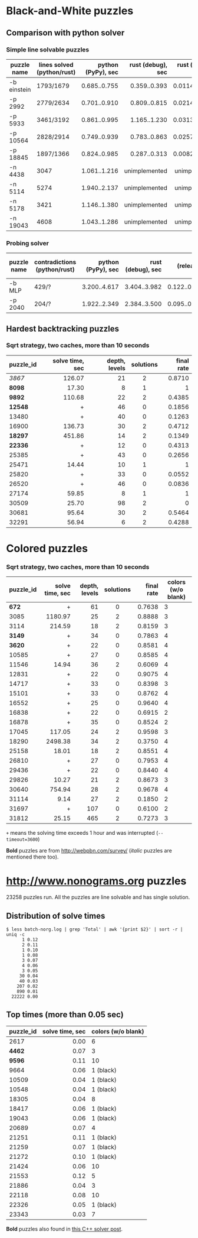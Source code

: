 # Black-and-White puzzles

## Comparison with python solver

### Simple line solvable puzzles

| puzzle name | lines solved (python/rust) | python (PyPy), sec | rust (debug), sec | rust (release), sec | gain, times |
|-------------|----------------------------|-------------------:|------------------:|--------------------:|:-----------:|
| -b einstein | 1793/1679                  | 0.685..0.755       | 0.359..0.393      | 0.0114..0.0127      | 54..66      |
| -p 2992     | 2779/2634                  | 0.701..0.910       | 0.809..0.815      | 0.0214..0.0277      | 25..42      |
| -p 5933     | 3461/3192                  | 0.861..0.995       | 1.165..1.230      | 0.0313..0.0427      | 20..32      |
| -p 10564    | 2828/2914                  | 0.749..0.939       | 0.783..0.863      | 0.0257..0.0305      | 25..36      |
| -p 18845    | 1897/1366                  | 0.824..0.985       | 0.287..0.313      | 0.0082..0.0116      | 71..120     |
| -n 4438     | 3047                       | 1.061..1.216       | unimplemented     | unimplemented       | N/A         |
| -n 5114     | 5274                       | 1.940..2.137       | unimplemented     | unimplemented       | N/A         |
| -n 5178     | 3421                       | 1.146..1.380       | unimplemented     | unimplemented       | N/A         |
| -n 19043    | 4608                       | 1.043..1.286       | unimplemented     | unimplemented       | N/A         |


### Probing solver

| puzzle name | contradictions (python/rust) | python (PyPy), sec | rust (debug), sec | rust (release), sec | gain, times |
|-------------|------------------------------|-------------------:|------------------:|--------------------:|:-----------:|
| -b MLP      | 429/?                        | 3.200..4.617       | 3.404..3.982      | 0.122..0.162        | 19..38      |
| -p 2040     | 204/?                        | 1.922..2.349       | 2.384..3.500      | 0.095..0.124        | 15..25      |



## Hardest backtracking puzzles

### Sqrt strategy, two caches, more than 10 seconds

| puzzle_id | solve time, sec | depth, levels | solutions | final rate |
|-----------|----------------:|--------------:|:---------:|-----------:|
| _3867_    | 126.07          | 21            | 2         | 0.8710     |
| **8098**  | 17.30           | 8             | 1         | 1          |
| **9892**  | 110.68          | 22            | 2         | 0.4385     |
| **12548** | +               | 46            | 0         | 0.1856     |
| 13480     | +               | 40            | 0         | 0.1263     | FIXME: why starting rate r=12.68 in Python?
| 16900     | 136.73          | 30            | 2         | 0.4712     | FIXME: why starting rate r=48.06 in Python?
| **18297** | 451.86          | 14            | 2         | 0.1349     |
| **22336** | +               | 12            | 0         | 0.4313     |
| 25385     | +               | 43            | 0         | 0.2656     |
| 25471     | 14.44           | 10            | 1         | 1          |
| 25820     | +               | 33            | 0         | 0.0552     |
| 26520     | +               | 46            | 0         | 0.0836     |
| 27174     | 59.85           | 8             | 1         | 1          |
| 30509     | 25.70           | 98            | 2         | 0          |
| 30681     | 95.64           | 30            | 2         | 0.5464     |
| 32291     | 56.94           | 6             | 2         | 0.4288     |


# Colored puzzles

### Sqrt strategy, two caches, more than 10 seconds

| puzzle_id | solve time, sec | depth, levels | solutions | final rate | colors (w/o blank) |
|-----------|----------------:|--------------:|:---------:|-----------:|--------------------|
| **672**   | +               | 61            | 0         | 0.7638     | 3                  |
| 3085      | 1180.97         | 25            | 2         | 0.8888     | 3                  |
| 3114      | 214.59          | 18            | 2         | 0.8159     | 3                  |
| **3149**  | +               | 34            | 0         | 0.7863     | 4                  |
| **3620**  | +               | 22            | 0         | 0.8581     | 4                  |
| 10585     | +               | 27            | 0         | 0.8585     | 4                  |
| 11546     | 14.94           | 36            | 2         | 0.6069     | 4                  |
| 12831     | +               | 22            | 0         | 0.9075     | 4                  |
| 14717     | +               | 33            | 0         | 0.8398     | 3                  |
| 15101     | +               | 33            | 0         | 0.8762     | 4                  |
| 16552     | +               | 25            | 0         | 0.9640     | 4                  |
| 16838     | +               | 22            | 0         | 0.6915     | 2                  |
| 16878     | +               | 35            | 0         | 0.8524     | 2                  |
| 17045     | 117.05          | 24            | 2         | 0.9598     | 3                  |
| 18290     | 2498.38         | 34            | 2         | 0.3750     | 4                  |
| 25158     | 18.01           | 18            | 2         | 0.8551     | 4                  |
| 26810     | +               | 27            | 0         | 0.7953     | 4                  |
| 29436     | +               | 22            | 0         | 0.8440     | 4                  |
| 29826     | 10.27           | 21            | 2         | 0.8673     | 3                  |
| 30640     | 754.94          | 28            | 2         | 0.9678     | 4                  |
| 31114     | 9.14            | 27            | 2         | 0.1850     | 2                  |
| 31697     | +               | 107           | 0         | 0.6100     | 2                  |
| 31812     | 25.15           | 465           | 2         | 0.7273     | 3                  |


`+` means the solving time exceeds 1 hour and was interrupted (`--timeout=3600`)

**Bold** puzzles are from http://webpbn.com/survey/ (_italic_ puzzles are mentioned there too).


# http://www.nonograms.org puzzles

23258 puzzles run. All the puzzles are line solvable and has single solution.

## Distribution of solve times

```
$ less batch-norg.log | grep 'Total' | awk '{print $2}' | sort -r | uniq -c
      1 0.12
      2 0.11
      1 0.10
      1 0.08
      3 0.07
      4 0.06
      3 0.05
     30 0.04
     40 0.03
    207 0.02
    890 0.01
  22222 0.00
```

## Top times (more than 0.05 sec)

| puzzle_id | solve time, sec | colors (w/o blank) |
|-----------|----------------:|--------------------|
| 2617      | 0.00            | 6
| **4462**  | 0.07            | 3
| **9596**  | 0.11            | 10
| 9664      | 0.06            | 1 (black)
| 10509     | 0.04            | 1 (black)
| 10548     | 0.04            | 1 (black)
| 18305     | 0.04            | 8
| 18417     | 0.06            | 1 (black)
| 19043     | 0.06            | 1 (black)
| 20689     | 0.07            | 4
| 21251     | 0.11            | 1 (black)
| 21259     | 0.07            | 1 (black)
| 21272     | 0.10            | 1 (black)
| 21424     | 0.06            | 10
| 21553     | 0.12            | 5
| 21886     | 0.04            | 3
| 22118     | 0.08            | 10
| 22326     | 0.05            | 1 (black)
| 23343     | 0.03            | 7


**Bold** puzzles also found in [this C++ solver post](
https://izaron.github.io/post/solving-colored-japanese-crosswords-with-the-speed-of-light/#what-decreases-the-execution-time).
